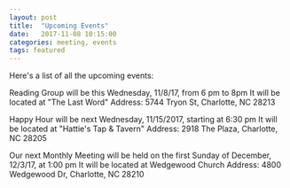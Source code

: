 ```yaml
---
layout: post
title:  "Upcoming Events"
date:   2017-11-08 10:15:00
categories: meeting, events
tags: featured
---
```


Here's a list of all the upcoming events:

Reading Group will be this Wednesday, 11/8/17, from 6 pm to 8pm
It will be located at "The Last Word"
Address: 5744 Tryon St, Charlotte, NC 28213

Happy Hour will be next Wednesday, 11/15/2017, starting at 6:30 pm
It will be located at "Hattie's Tap & Tavern"
Address: 2918 The Plaza, Charlotte, NC 28205

Our next Monthly Meeting will be held on the first Sunday of December, 12/3/17, at 1:00 pm
It will be located at Wedgewood Church
Address: 4800 Wedgewood Dr, Charlotte, NC 28210